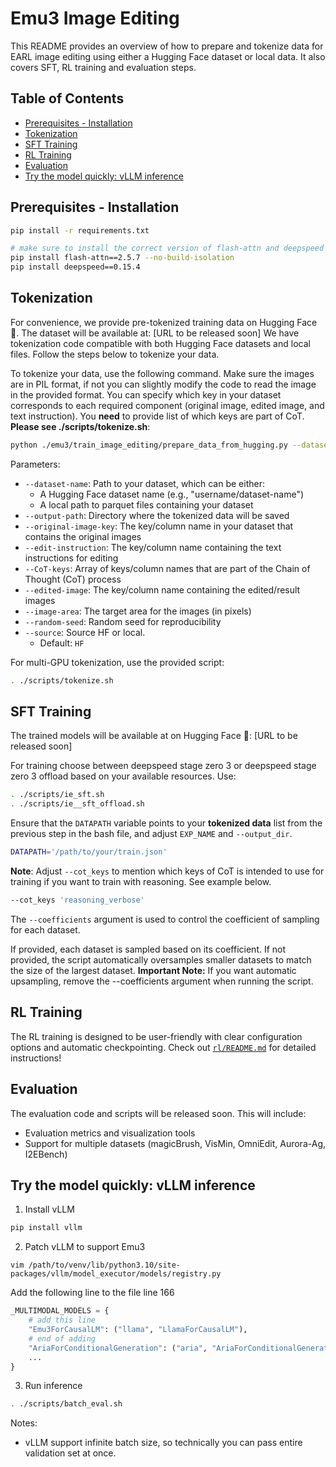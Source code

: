 # Emu3 Image Editing

<!-- Official code for the paper *The Promise of RL for Autoregressive Image Editing (EARL)*. The code, models, and data will be released soon. -->

This README provides an overview of how to prepare and tokenize data for EARL image editing using either a Hugging Face dataset or local data. It also covers SFT, RL training and evaluation steps.

## Table of Contents
- [Prerequisites - Installation](#prerequisites---installation)
- [Tokenization](#tokenization)
  <!-- - [Multi-GPU Tokenization](#accelerate-you-can-tokenize-with-multi-gpu) -->
- [SFT Training](#sft-training)
- [RL Training](#rl-training)
- [Evaluation](#evaluation)
- [Try the model quickly: vLLM inference](#try-the-model-quickly-vllm-inference)

## Prerequisites - Installation

```bash
pip install -r requirements.txt

# make sure to install the correct version of flash-attn and deepspeed
pip install flash-attn==2.5.7 --no-build-isolation
pip install deepspeed==0.15.4
```

## Tokenization

For convenience, we provide pre-tokenized training data on Hugging Face 🤗. The dataset will be available at: [URL to be released soon]
 We have tokenization code compatible with both Hugging Face datasets and local files. Follow the steps below to tokenize your data.

To tokenize your data, use the following command. Make sure the images are in PIL format, if not you can slightly modify the code to read the image in the provided format. You can specify which key in your dataset corresponds to each required component (original image, edited image, and text instruction). You **need** to provide list of which keys are part of CoT. **Please see ./scripts/tokenize.sh**:

```bash
python ./emu3/train_image_editing/prepare_data_from_hugging.py --dataset-name "$data_name" --output-path "$output_dir" --original-image-key "$original_image_key" --edit-instruction "$edit_instruction" --CoT-keys "${CoT_keys[@]}" --edited-image "$edited_image" --image-area $image_area --random-seed 42
```

Parameters:
- `--dataset-name`: Path to your dataset, which can be either:
  - A Hugging Face dataset name (e.g., "username/dataset-name")
  - A local path to parquet files containing your dataset
- `--output-path`: Directory where the tokenized data will be saved
- `--original-image-key`: The key/column name in your dataset that contains the original images
- `--edit-instruction`: The key/column name containing the text instructions for editing
- `--CoT-keys`: Array of keys/column names that are part of the Chain of Thought (CoT) process
- `--edited-image`: The key/column name containing the edited/result images
- `--image-area`: The target area for the images (in pixels)
- `--random-seed`: Random seed for reproducibility
- `--source`: Source HF or local.
  - Default: `HF`

For multi-GPU tokenization, use the provided script:
```bash
. ./scripts/tokenize.sh
```

## SFT Training

The trained models will be available at on Hugging Face 🤗: [URL to be released soon]

For training choose between deepspeed stage zero 3 or deepspeed stage zero 3 offload based on your available resources. Use:

```bash
. ./scripts/ie_sft.sh
. ./scripts/ie__sft_offload.sh
```

Ensure that the `DATAPATH` variable points to your **tokenized data** list from the previous step in the bash file, and adjust `EXP_NAME` and `--output_dir`.

```bash
DATAPATH='/path/to/your/train.json'
```

**Note**: Adjust ``--cot_keys`` to mention which keys of CoT is intended to use for training if you want to train with reasoning. See example below.

```bash
--cot_keys 'reasoning_verbose'
```

The `--coefficients` argument is used to control the coefficient of sampling for each dataset.

If provided, each dataset is sampled based on its coefficient.
If not provided, the script automatically oversamples smaller datasets to match the size of the largest dataset.
**Important Note:** If you want automatic upsampling, remove the --coefficients argument when running the script.

## RL Training

The RL training is designed to be user-friendly with clear configuration options and automatic checkpointing. Check out [`rl/README.md`](./rl/README.md) for detailed instructions!

## Evaluation

The evaluation code and scripts will be released soon. This will include:
- Evaluation metrics and visualization tools
- Support for multiple datasets (magicBrush, VisMin, OmniEdit, Aurora-Ag, I2EBench)

## Try the model quickly: vLLM inference

1. Install vLLM
```bash
pip install vllm
```

2. Patch vLLM to support Emu3
```
vim /path/to/venv/lib/python3.10/site-packages/vllm/model_executor/models/registry.py
```

Add the following line to the file line 166
```python
_MULTIMODAL_MODELS = {    
    # add this line
    "Emu3ForCausalLM": ("llama", "LlamaForCausalLM"), 
    # end of adding
    "AriaForConditionalGeneration": ("aria", "AriaForConditionalGeneration"), # already exists
    ...
}
```

3. Run inference
```bash
. ./scripts/batch_eval.sh
```

Notes:
- vLLM support infinite batch size, so technically you can pass entire validation set at once.

